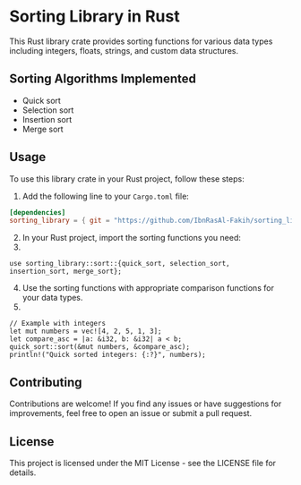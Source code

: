 # Sorting Library in Rust

This Rust library crate provides sorting functions for various data types including integers, floats, strings, and custom data structures.

## Sorting Algorithms Implemented

- Quick sort
- Selection sort
- Insertion sort
- Merge sort

## Usage

To use this library crate in your Rust project, follow these steps:

1. Add the following line to your `Cargo.toml` file:

```toml
[dependencies]
sorting_library = { git = "https://github.com/IbnRasAl-Fakih/sorting_library" }
```

2. In your Rust project, import the sorting functions you need:
3. 
```code
use sorting_library::sort::{quick_sort, selection_sort, insertion_sort, merge_sort};
```

4. Use the sorting functions with appropriate comparison functions for your data types.
5. 
```code
// Example with integers
let mut numbers = vec![4, 2, 5, 1, 3];
let compare_asc = |a: &i32, b: &i32| a < b;
quick_sort::sort(&mut numbers, &compare_asc);
println!("Quick sorted integers: {:?}", numbers);
```

## Contributing
Contributions are welcome! If you find any issues or have suggestions for improvements, feel free to open an issue or submit a pull request.

## License
This project is licensed under the MIT License - see the LICENSE file for details.
